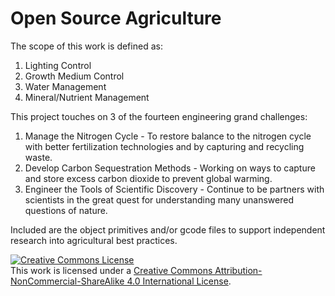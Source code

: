 # Open Source Agriculture
The scope of this work is defined as:

1. Lighting Control
2. Growth Medium Control
3. Water Management
4. Mineral/Nutrient Management

This project touches on 3 of the fourteen engineering grand challenges:

1. Manage the Nitrogen Cycle - To restore balance to the nitrogen cycle with better fertilization technologies and by capturing and recycling waste.
2. Develop Carbon Sequestration Methods - Working on ways to capture and store excess carbon dioxide to prevent global warming.
3. Engineer the Tools of Scientific Discovery - Continue to be partners with scientists in the great quest for understanding many unanswered questions of nature.

Included are the object primitives and/or gcode files to support independent research into agricultural best practices.

<a rel="license" href="http://creativecommons.org/licenses/by-nc-sa/4.0/"><img alt="Creative Commons License" style="border-width:0" src="https://i.creativecommons.org/l/by-nc-sa/4.0/88x31.png" /></a><br />This work is licensed under a <a rel="license" href="http://creativecommons.org/licenses/by-nc-sa/4.0/">Creative Commons Attribution-NonCommercial-ShareAlike 4.0 International License</a>.
